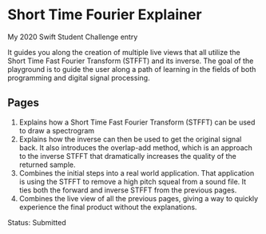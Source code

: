 # Short Time Fourier Explainer

My 2020 Swift Student Challenge entry

It guides you along the creation of multiple live views that all utilize the Short Time Fast Fourier Transform (STFFT) and its inverse. The goal of the playground is to guide the user along a path of learning in the fields of both programming and digital signal processing.

## Pages

1. Explains how a Short Time Fast Fourier Transform (STFFT) can be used to draw a spectrogram
2. Explains how the inverse can then be used to get the original signal back. It also introduces the overlap-add method, which is an approach to the inverse STFFT that dramatically increases the quality of the returned sample.
3. Combines the initial steps into a real world application. That application is using the STFFT to remove a high pitch squeal from a sound file. It ties both the forward and inverse STFFT from the previous pages.
4. Combines the live view of all the previous pages, giving a way to quickly experience the final product without the explanations.

Status: Submitted
